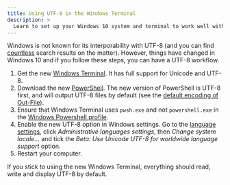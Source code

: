 ```yaml
---
title: Using UTF-8 in the Windows Terminal
description: >
  Learn to set up your Windows 10 system and terminal to work well with UTF-8.
---
```


Windows is not known for its interporability with UTF-8 (and you can find
[countless](https://duckduckgo.com/?q=windows+utf-8) search results on the
matter). However, things have changed in Windows 10 and if you follow these
steps, you can have a UTF-8 workflow.

1. Get the new [Windows
   Terminal](https://www.microsoft.com/en-us/p/windows-terminal/9n0dx20hk701).
   It has full support for Unicode and UTF-8.
2. Download the new
   [PowerShell](https://docs.microsoft.com/en-us/powershell/scripting/install/installing-powershell-core-on-windows).
   The new version of PowerShell is UTF-8 first, and will output UTF-8 files by
   default (see the [default encoding of
   Out-File](https://docs.microsoft.com/en-us/powershell/module/microsoft.powershell.utility/out-file?view=powershell-7)).
3. Ensure that Windows Terminal uses `pwsh.exe` and not `powershell.exe` in the
   [Windows Powershell
   profile](https://github.com/microsoft/terminal/blob/master/doc/user-docs/UsingJsonSettings.md).
4. Enable the new UTF-8 option in Windows settings. Go to the [language
   settings](ms-settings:regionlanguage), click *Administrative languages
   settings*, then *Change system locale...* and tick the *Beta: Use Unicode
   UTF-8 for worldwide language support* option.
5. Restart your computer.

If you stick to using the new Windows Terminal, everything should read, write
and display UTF-8 by default.
